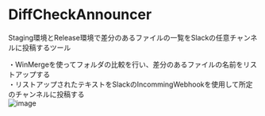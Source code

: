 # DiffCheckAnnouncer
Staging環境とRelease環境で差分のあるファイルの一覧をSlackの任意チャンネルに投稿するツール

・WinMergeを使ってフォルダの比較を行い、差分のあるファイルの名前をリストアップする  
・リストアップされたテキストをSlackのIncommingWebhookを使用して所定のチャンネルに投稿する  
![image](https://github.com/user-attachments/assets/b3735f69-8306-433b-a801-ddd994453147)

